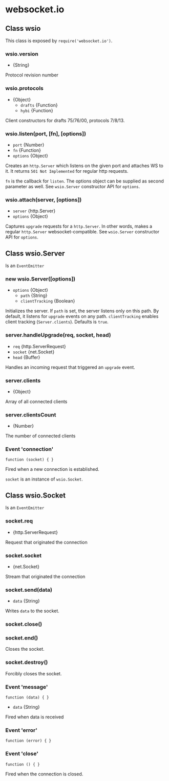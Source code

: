 # websocket.io

## Class wsio

This class is exposed by `require('websocket.io')`.

### wsio.version

* {String}

Protocol revision number

### wsio.protocols

* {Object}
  * `drafts` {Function}
  * `hybi` {Function}

Client constructors for drafts 75/76/00, protocols 7/8/13.

### wsio.listen(port, [fn], [options])

* `port` {Number}
* `fn` {Function}
* `options` {Object}

Creates an `http.Server` which listens on the given port and attaches WS to it. It returns `501 Not Implemented` for regular http requests.

`fn` is the callback for `listen`. The options object can be supplied as second parameter as well. See `wsio.Server` constructor API for `options`.

### wsio.attach(server, [options])

* `server` {http.Server}
* `options` {Object}

Captures `upgrade` requests for a `http.Server`. In other words, makes a regular `http.Server` websocket-compatible. See `wsio.Server` constructor API for `options`.

## Class wsio.Server

Is an `EventEmitter`

### new wsio.Server([options])

* `options` {Object}
  * `path` {String}
  * `clientTracking` {Boolean}

Initializes the server. If `path` is set, the server listens only on this path. By default, it listens for `upgrade` events on any path. `clientTracking` enables client tracking (`Server.clients`). Defaults is `true`.

### server.handleUpgrade(req, socket, head)

* `req` {http.ServerRequest}
* `socket` {net.Socket}
* `head` {Buffer}

Handles an incoming request that triggered an `upgrade` event.

### server.clients

* {Object}

Array of all connected clients

### server.clientsCount

* {Number}

The number of connected clients

### Event 'connection'

`function (socket) { }`

Fired when a new connection is established.

`socket` is an instance of `wsio.Socket`.


## Class wsio.Socket

Is an `EventEmitter`

### socket.req

* {http.ServerRequest}

Request that originated the connection

### socket.socket

* {net.Socket}

Stream that originated the connection

### socket.send(data)

* `data` {String}

Writes `data` to the socket.

### socket.close()
### socket.end()

Closes the socket.

### socket.destroy()

Forcibly closes the socket.

### Event 'message'

`function (data) { }`

* `data` {String}

Fired when data is received

### Event 'error'

`function (error) { }`

### Event 'close'

`function () { }`

Fired when the connection is closed.
